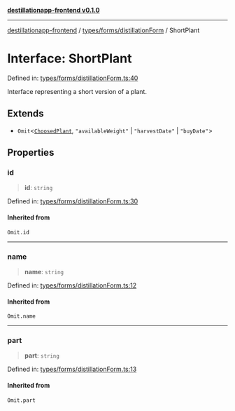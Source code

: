 [**destillationapp-frontend v0.1.0**](../../../../README.md)

***

[destillationapp-frontend](../../../../modules.md) / [types/forms/distillationForm](../README.md) / ShortPlant

# Interface: ShortPlant

Defined in: [types/forms/distillationForm.ts:40](https://github.com/DestillApp/main/blob/76aba95a5d8c1d9174ebde73d7b50f0ea64b491a/frontend/src/types/forms/distillationForm.ts#L40)

Interface representing a short version of a plant.

## Extends

- `Omit`\<[`ChoosedPlant`](ChoosedPlant.md), `"availableWeight"` \| `"harvestDate"` \| `"buyDate"`\>

## Properties

### id

> **id**: `string`

Defined in: [types/forms/distillationForm.ts:30](https://github.com/DestillApp/main/blob/76aba95a5d8c1d9174ebde73d7b50f0ea64b491a/frontend/src/types/forms/distillationForm.ts#L30)

#### Inherited from

`Omit.id`

***

### name

> **name**: `string`

Defined in: [types/forms/distillationForm.ts:12](https://github.com/DestillApp/main/blob/76aba95a5d8c1d9174ebde73d7b50f0ea64b491a/frontend/src/types/forms/distillationForm.ts#L12)

#### Inherited from

`Omit.name`

***

### part

> **part**: `string`

Defined in: [types/forms/distillationForm.ts:13](https://github.com/DestillApp/main/blob/76aba95a5d8c1d9174ebde73d7b50f0ea64b491a/frontend/src/types/forms/distillationForm.ts#L13)

#### Inherited from

`Omit.part`
